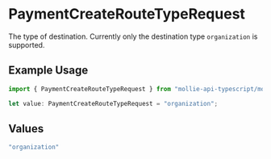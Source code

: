 # PaymentCreateRouteTypeRequest

The type of destination. Currently only the destination type `organization` is supported.

## Example Usage

```typescript
import { PaymentCreateRouteTypeRequest } from "mollie-api-typescript/models/operations";

let value: PaymentCreateRouteTypeRequest = "organization";
```

## Values

```typescript
"organization"
```